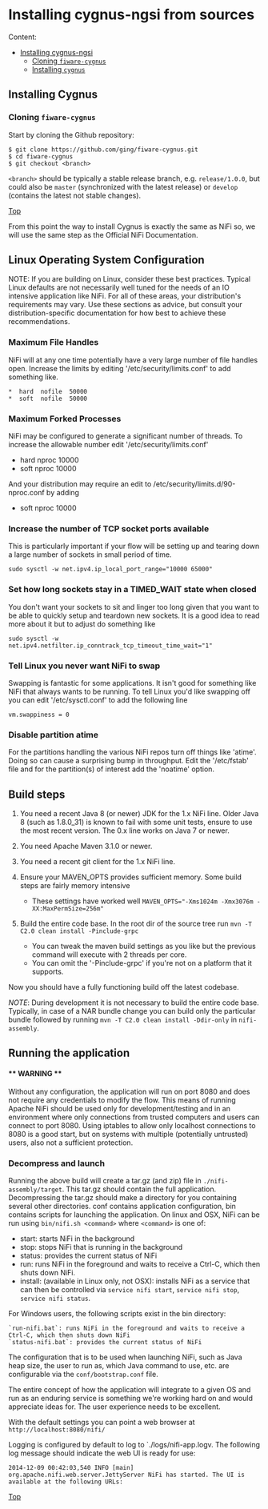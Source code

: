 # <a name="top"></a>Installing cygnus-ngsi from sources
Content:

* [Installing cygnus-ngsi](#section1)
    * [Cloning `fiware-cygnus`](#section1.1)
    * [Installing `cygnus`](#section1.2)

## <a name="section2"></a>Installing Cygnus
### <a name="section2.1"></a>Cloning `fiware-cygnus`
Start by cloning the Github repository:

    $ git clone https://github.com/ging/fiware-cygnus.git
    $ cd fiware-cygnus
    $ git checkout <branch>

`<branch>` should be typically a stable release branch, e.g. `release/1.0.0`, but could also be `master` (synchronized with the latest release) or `develop` (contains the latest not stable changes).

[Top](#top)

From this point the way to install Cygnus is exactly the same as
NiFi so, we will use the same step as the Official NiFi Documentation.

## Linux Operating System Configuration

NOTE: If you are building on Linux, consider these best practices. Typical Linux defaults are not necessarily well tuned for the needs of an IO intensive application like NiFi.
For all of these areas, your distribution's requirements may vary. Use these sections as advice, but consult your distribution-specific documentation for how best to achieve these recommendations.

### Maximum File Handles

NiFi will at any one time potentially have a very large number of file handles open. Increase the limits by
editing '/etc/security/limits.conf' to add something like.

```
*  hard  nofile  50000
*  soft  nofile  50000
```
### Maximum Forked Processes

NiFi may be configured to generate a significant number of threads. To increase the allowable number edit '/etc/security/limits.conf'
* hard nproc 10000
* soft nproc 10000

And your distribution may require an edit to /etc/security/limits.d/90-nproc.conf by adding
* soft nproc 10000

### Increase the number of TCP socket ports available

This is particularly important if your flow will be setting up and tearing down a large number of sockets in small period of time.

```
sudo sysctl -w net.ipv4.ip_local_port_range="10000 65000"
```

### Set how long sockets stay in a TIMED_WAIT state when closed

You don't want your sockets to sit and linger too long given that you want to be able to quickly setup and teardown new sockets. It is a good idea to read more about
it but to adjust do something like
```
sudo sysctl -w net.ipv4.netfilter.ip_conntrack_tcp_timeout_time_wait="1"
```
### Tell Linux you never want NiFi to swap
Swapping is fantastic for some applications. It isn't good for something like
NiFi that always wants to be running. To tell Linux you'd like swapping off you
can edit '/etc/sysctl.conf' to add the following line
```
vm.swappiness = 0
```
### Disable partition atime

For the partitions handling the various NiFi repos turn off things like 'atime'.
Doing so can cause a surprising bump in throughput. Edit the '/etc/fstab' file
and for the partition(s) of interest add the 'noatime' option.

## Build steps

   1. You need a recent Java 8 (or newer) JDK for the 1.x NiFi line. Older Java 8 (such as 1.8.0_31) is known to fail with some unit tests, ensure to use the most recent version. The 0.x line works on Java 7 or newer.
   2. You need Apache Maven 3.1.0 or newer.
   3. You need a recent git client for the 1.x NiFi line.
   4. Ensure your MAVEN_OPTS provides sufficient memory. Some build steps are fairly memory intensive
        * These settings have worked well `MAVEN_OPTS="-Xms1024m -Xmx3076m -XX:MaxPermSize=256m"`
   5. Build the entire code base. In the root dir of the source tree run `mvn -T C2.0 clean install -Pinclude-grpc`
   
        * You can tweak the maven build settings as you like but the previous command will execute with 2 threads per core.
        * You can omit the '-Pinclude-grpc' if you're not on a platform that it supports.

Now you should have a fully functioning build off the latest codebase.

*NOTE*: During development it is not necessary to build the entire code base. Typically, in case of a NAR bundle change you can build only the particular bundle followed by running `mvn -T C2.0 clean install -Ddir-only` in `nifi-assembly`.

## Running the application
#### ** WARNING **

Without any configuration, the application will run on port 8080 and does not require any credentials to modify
the flow. This means of running Apache NiFi should be used only for development/testing and in an environment where only
connections from trusted computers and users can connect to port 8080. Using iptables to allow only localhost connections
to 8080 is a good start, but on systems with multiple (potentially untrusted) users, also not a sufficient protection.

### Decompress and launch

Running the above build will create a tar.gz (and zip) file in `./nifi-assembly/target`. This tar.gz should
contain the full application. Decompressing the tar.gz should make a directory for you containing several other
directories. conf contains application configuration, bin contains scripts
for launching the application. On linux and OSX, NiFi can be run using `bin/nifi.sh <command>` where
`<command>` is one of:

   * start: starts NiFi in the background
   * stop: stops NiFi that is running in the background
   * status: provides the current status of NiFi
   * run: runs NiFi in the foreground and waits to receive a Ctrl-C, which then shuts down NiFi.
   * install: (available in Linux only, not OSX): installs NiFi as a service that can then be controlled
     via `service nifi start`, `service nifi stop`, `service nifi status`.

For Windows users, the following scripts exist in the bin directory:

    `run-nifi.bat`: runs NiFi in the foreground and waits to receive a Ctrl-C, which then shuts down NiFi
    `status-nifi.bat`: provides the current status of NiFi

The configuration that is to be used when launching NiFi, such as Java heap size, the user
to run as, which Java command to use, etc. are configurable via the `conf/bootstrap.conf` file.

The entire concept of how the application will integrate to a given OS and run as an
enduring service is something we're working hard on and would appreciate ideas for. The user experience needs to
be excellent.

With the default settings you can point a web browser at `http://localhost:8080/nifi/`

Logging is configured by default to log to `./logs/nifi-app.logv. The following log message should indicate the web UI
is ready for use:
```
2014-12-09 00:42:03,540 INFO [main] org.apache.nifi.web.server.JettyServer NiFi has started. The UI is available at the following URLs:
```

[Top](#top)
